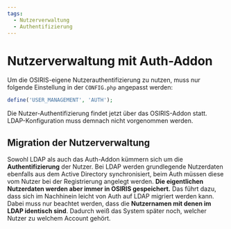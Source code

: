 ```yaml
---
tags:
  - Nutzerverwaltung
  - Authentifizierung
---
```



# Nutzerverwaltung mit Auth-Addon

Um die OSIRIS-eigene Nutzerauthentifizierung zu nutzen, muss nur folgende Einstellung in der `CONFIG.php` angepasst werden:

```php
define('USER_MANAGEMENT', 'AUTH');
```

Die Nutzer-Authentifizierung findet jetzt über das OSIRIS-Addon statt. LDAP-Konfiguration muss demnach nicht vorgenommen werden.


## Migration der Nutzerverwaltung

Sowohl LDAP als auch das Auth-Addon kümmern sich um die **Authentifizierung** der Nutzer. Bei LDAP werden grundlegende Nutzerdaten ebenfalls aus dem Active Directory synchronisiert, beim Auth müssen diese vom Nutzer bei der Registrierung angelegt werden. **Die eigentlichen Nutzerdaten werden aber immer in OSIRIS gespeichert.**
Das führt dazu, dass sich im Nachhinein leicht von Auth auf LDAP migriert werden kann. Dabei muss nur beachtet werden, dass die **Nutzernamen mit denen im LDAP identisch sind**.
Dadurch weiß das System später noch, welcher Nutzer zu welchem Account gehört.
